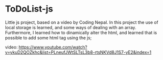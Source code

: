 # ToDoList-js

Little js project, based on a video by Coding Nepal.
In this project the use of local storage is learned, and some ways of dealing with an array. 
Furthermore, I learned how to dinamically alter the html, and learned that is possible to add some html tag using the js;

video: https://www.youtube.com/watch?v=ykuD2QOZkhc&list=PLneufJWtSLTsL3b8-rtsNKVd8J1S7-yE2&index=1
